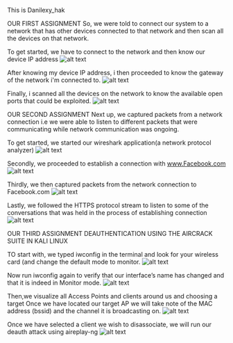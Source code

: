 This is Danilexy_hak

OUR FIRST ASSIGNMENT
So, we were told to connect our system to a network that has other devices connected to that network and then scan all the devices on that network.

To get started, we have to connect to the network and then know our device IP address 
![alt text](https://github.com/danilexy/ProblemSets-1/blob/main/danny/pictures/ifconfig.png)

After knowing my device IP address, i then proceeded to know the gateway of the network i'm connected to.
![alt text](https://github.com/danilexy/ProblemSets-1/blob/main/danny/pictures/port-scanning.png)

Finally, i scanned all the devices on the network to know the available open ports that could be exploited.
![alt text](https://github.com/danilexy/ProblemSets-1/blob/main/danny/pictures/Screenshot%20from%202022-04-28%2020-32-52.png)





OUR SECOND ASSIGNMENT
Next up, we captured packets from a network connection i.e we were able to listen to different packets that were communicating while network communication was ongoing.

To get started, we started our wireshark application(a network protocol analyzer)
![alt text](https://github.com/danilexy/ProblemSets-1/blob/main/danny/pictures/Screenshot%20from%202022-04-28%2020-46-17.png)

Secondly, we proceeded to establish a connection with www.Facebook.com 
![alt text](https://github.com/danilexy/ProblemSets-1/blob/main/danny/pictures/Screenshot%20from%202022-04-28%2020-48-38.png)

Thirdly, we then  captured packets from the network connection to Facebook.com
![alt text](https://github.com/danilexy/ProblemSets-1/blob/main/danny/pictures/wireshark.png)

Lastly, we followed the HTTPS protocol stream to listen to some of the conversations that was held in the process of establishing connection
![alt text](https://github.com/danilexy/ProblemSets-1/blob/main/danny/pictures/tcp%20stream.png)





OUR THIRD ASSIGNMENT
DEAUTHENTICATION USING THE AIRCRACK SUITE IN KALI LINUX

TO start with, we typed iwconfig in the terminal and look for your wireless card (and change the default mode to monitor.
![alt text](https://github.com/danilexy/ProblemSets-1/blob/main/danny/pictures/deauth1.jpg)

Now run iwconfig again to verify that our interface’s name has changed and that it is indeed in Monitor mode.
![alt text](https://github.com/danilexy/ProblemSets-1/blob/main/danny/pictures/deauth2.png)

Then,we visualize all Access Points and clients around us and choosing a target
Once we have located our target AP we will take note of the MAC address (bssid) and the channel it is broadcasting on.
![alt text](https://github.com/danilexy/ProblemSets-1/blob/main/danny/pictures/deauth3.png)

Once we have selected a client we wish to disassociate, we will run our deauth attack using aireplay-ng
![alt text](https://github.com/danilexy/ProblemSets-1/blob/main/danny/pictures/deauth5.png)


